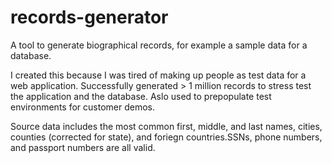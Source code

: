 # records-generator
A tool to generate biographical records, for example a sample data for a database.

I created this because I was tired of making up people as test data for a web application. Successfully generated > 1 million records to stress test the application and the database. Aslo used to prepopulate test environments for customer demos.

Source data includes the most common first, middle, and last names, cities, counties (corrected for state), and foriegn countries.SSNs, phone numbers, and passport numbers are all valid.
